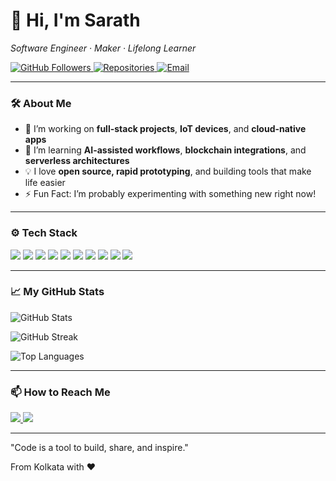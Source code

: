 <!-- Profile Header -->
<h1 align="left">👋 Hi, I'm Sarath</h1>

<p align="left">
  <em>Software Engineer · Maker · Lifelong Learner</em>
</p>

<!-- Badges -->
<p align="left">
  <a href="https://github.com/jrsarath">
    <img src="https://img.shields.io/github/followers/jrsarath?label=Followers&style=social" alt="GitHub Followers" />
  </a>
  <a href="https://github.com/jrsarath?tab=repositories">
    <img src="https://img.shields.io/badge/Code-Explore-blue?logo=github" alt="Repositories" />
  </a>
  <a href="mailto:jrsarath@outlook.com">
    <img src="https://img.shields.io/badge/Contact-Email-informational?logo=gmail" alt="Email" />
  </a>
</p>

---

<!-- About Me -->
### 🛠 About Me

- 🔭 I’m working on **full-stack projects**, **IoT devices**, and **cloud-native apps**
- 🌱 I’m learning **AI-assisted workflows**, **blockchain integrations**, and **serverless architectures**
- 💡 I love **open source, rapid prototyping**, and building tools that make life easier
- ⚡ Fun Fact: I’m probably experimenting with something new right now!

---

<!-- Skills -->
### ⚙️ Tech Stack

<p align="left">
  <img src="https://img.shields.io/badge/-JavaScript-black?style=flat-square&logo=javascript" />
  <img src="https://img.shields.io/badge/-TypeScript-black?style=flat-square&logo=typescript" />
  <img src="https://img.shields.io/badge/-Node.js-black?style=flat-square&logo=node.js" />
  <img src="https://img.shields.io/badge/-React-black?style=flat-square&logo=react" />
  <img src="https://img.shields.io/badge/-Next.js-black?style=flat-square&logo=next.js" />
  <img src="https://img.shields.io/badge/-Go-black?style=flat-square&logo=go" />
  <img src="https://img.shields.io/badge/-Python-black?style=flat-square&logo=python" />
  <img src="https://img.shields.io/badge/-Docker-black?style=flat-square&logo=docker" />
  <img src="https://img.shields.io/badge/-AWS-black?style=flat-square&logo=amazon-aws" />
  <img src="https://img.shields.io/badge/-Firebase-black?style=flat-square&logo=firebase" />
</p>

---

<!-- GitHub Stats -->
### 📈 My GitHub Stats

<p align="left">
  <img src="https://github-readme-stats.vercel.app/api?username=jrsarath&show_icons=true&theme=tokyonight&hide_border=true" alt="GitHub Stats" />
</p>

<p align="left">
  <img src="https://github-readme-streak-stats.herokuapp.com/?user=jrsarath&theme=tokyonight&hide_border=true" alt="GitHub Streak" />
</p>

<p align="left">
  <img src="https://github-readme-stats.vercel.app/api/top-langs/?username=jrsarath&layout=compact&theme=tokyonight&hide_border=true" alt="Top Languages" />
</p>

---

<!-- Connect -->
### 📫 How to Reach Me

<p>
  <a href="mailto:jrsarath@outlook.com">
    <img src="https://img.shields.io/badge/-Email-red?style=flat-square&logo=gmail&logoColor=white" />
  </a>
  <a href="https://github.com/jrsarath">
    <img src="https://img.shields.io/badge/-GitHub-181717?style=flat-square&logo=github" />
  </a>
</p>

---
"Code is a tool to build, share, and inspire."

From Kolkata with ❤️
